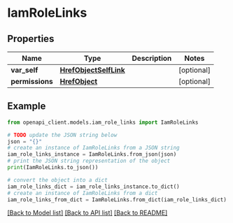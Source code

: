 # IamRoleLinks


## Properties

Name | Type | Description | Notes
------------ | ------------- | ------------- | -------------
**var_self** | [**HrefObjectSelfLink**](HrefObjectSelfLink.md) |  | [optional] 
**permissions** | [**HrefObject**](HrefObject.md) |  | [optional] 

## Example

```python
from openapi_client.models.iam_role_links import IamRoleLinks

# TODO update the JSON string below
json = "{}"
# create an instance of IamRoleLinks from a JSON string
iam_role_links_instance = IamRoleLinks.from_json(json)
# print the JSON string representation of the object
print(IamRoleLinks.to_json())

# convert the object into a dict
iam_role_links_dict = iam_role_links_instance.to_dict()
# create an instance of IamRoleLinks from a dict
iam_role_links_from_dict = IamRoleLinks.from_dict(iam_role_links_dict)
```
[[Back to Model list]](../README.md#documentation-for-models) [[Back to API list]](../README.md#documentation-for-api-endpoints) [[Back to README]](../README.md)


